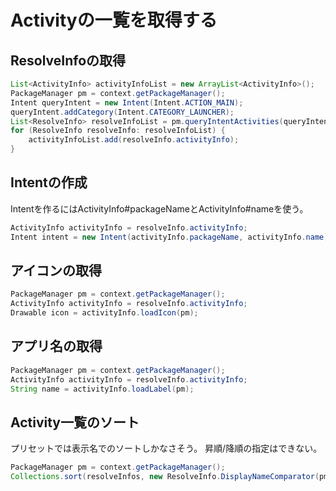 # Activityの一覧を取得する

## ResolveInfoの取得

```java
List<ActivityInfo> activityInfoList = new ArrayList<ActivityInfo>();
PackageManager pm = context.getPackageManager();
Intent queryIntent = new Intent(Intent.ACTION_MAIN);
queryIntent.addCategory(Intent.CATEGORY_LAUNCHER);
List<ResolveInfo> resolveInfoList = pm.queryIntentActivities(queryIntent, PackageManager.MATCH_DEFAULT_ONLY);
for (ResolveInfo resolveInfo: resolveInfoList) {
    activityInfoList.add(resolveInfo.activityInfo);
}
```

## Intentの作成

Intentを作るにはActivityInfo#packageNameとActivityInfo#nameを使う。

```java
ActivityInfo activityInfo = resolveInfo.activityInfo;
Intent intent = new Intent(activityInfo.packageName, activityInfo.name);
```

## アイコンの取得

```java
PackageManager pm = context.getPackageManager();
ActivityInfo activityInfo = resolveInfo.activityInfo;
Drawable icon = activityInfo.loadIcon(pm);
```

## アプリ名の取得

```java
PackageManager pm = context.getPackageManager();
ActivityInfo activityInfo = resolveInfo.activityInfo;
String name = activityInfo.loadLabel(pm);
```

## Activity一覧のソート

プリセットでは表示名でのソートしかなさそう。
昇順/降順の指定はできない。

```java
PackageManager pm = context.getPackageManager();
Collections.sort(resolveInfos, new ResolveInfo.DisplayNameComparator(pm);
```
